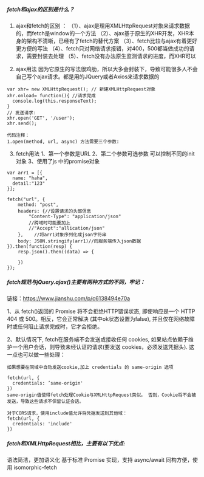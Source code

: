 ##### fetch和ajax的区别是什么？
1. ajax和fetch的区别 ：
  （1）、ajax是理用XMLHttpRequest对象来请求数据的，而fetch是window的一个方法
  （2）、ajax基于原生的XHR开发，XHR本身的架构不清晰，已经有了fetch的替代方案
  （3）、fetch比较与ajax有着更好更方便的写法
  （4）、fetch只对网络请求报错，对400，500都当做成功的请求，需要封装去处理
  （5）、fetch没有办法原生监测请求的进度，而XHR可以

2. ajax用法
因为它原生的写法很鸡肋，所以大多会封装下，导致可能很多人不会自己写个ajax请求。都是用的JQuery或者Axios来请求数据的

```
var xhr= new XMLHttpRequest(); // 新建XMLHttpRequest对象
xhr.onload= function(){ //请求完成
  console.log(this.responseText);
}
// 发送请求:
xhr.open('GET', '/user');
xhr.send();

代码注释：
1.open(method, url, async) 方法需要三个参数:
```


3. fetch用法
1、第一个参数是URL
2、第二个参数可选参数 可以控制不同的init对象
3、使用了js 中的promise对象

```
var arr1 = [{
  name: "haha",
  detail:"123"
}];

fetch("url", {
    method: "post",
    headers: {//设置请求的头部信息
        "Content-Type": "application/json"
        //跨域时可能要加上
        //"Accept":"allication/json"
    },    //将arr1对象序列化成json字符串
    body: JSON.stringify(arr1)//向服务端传入json数据
}).then(function(resp) {
    resp.json().then((data) => {
                
    })
});

```


#####  fetch规范与jQuery.ajax()主要有两种方式的不同，牢记：
链接：https://www.jianshu.com/p/c6138494e70a

1、从 fetch()返回的 Promise 将不会拒绝HTTP错误状态, 即使响应是一个 HTTP 404 或 500。相反，它会正常解决 (其中ok状态设置为false), 
并且仅在网络故障时或任何阻止请求完成时，它才会拒绝。

2、默认情况下, fetch在服务端不会发送或接收任何 cookies, 如果站点依赖于维护一个用户会话，则导致未经认证的请求(要发送 cookies，必须发送凭据头).
这一点也可以做一些处理：
```
如果想要在同域中自动发送cookie,加上 credentials 的 same-origin 选项

fetch(url, {
  credentials: ’same-origin'
})
same-origin值使得fetch处理Cookie与XMLHttpRequest类似。 否则，Cookie将不会被发送，导致这些请求不保留认证会话。

对于CORS请求，使用include值允许将凭据发送到其他域：
fetch(url, {
  credentials: 'include'
})

```

##### fetch和XMLHttpRequest相比，主要有以下优点:
语法简洁，更加语义化
基于标准 Promise 实现，支持 async/await
同构方便，使用 isomorphic-fetch